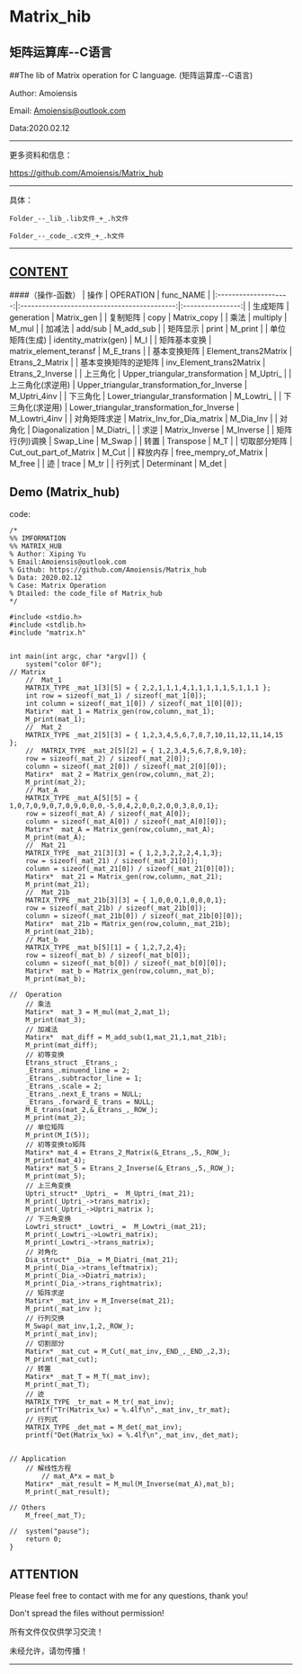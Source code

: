 Matrix_hib
=======================================
矩阵运算库--C语言
---------------------------------------
##The lib of Matrix operation for C language. (矩阵运算库--C语言) 

Author: Amoiensis

Email: Amoiensis@outlook.com

Data:2020.02.12
***************************************************************
更多资料和信息：

https://github.com/Amoiensis/Matrix_hub
***************************************************************

具体：
	
	Folder_--_lib_.lib文件_+_.h文件

	Folder_--_code_.c文件_+_.h文件

***************************************************************

[CONTENT](https://github.com/Amoiensis/Matrix_hub)
---------------------------------------
####（操作-函数）
|         操作         |                  OPERATION                  |     func_NAME    |
|:--------------------:|:-------------------------------------------:|:----------------:|
|       生成矩阵       |                  generation                 |    Matrix_gen    |
|       复制矩阵       |                     copy                    |    Matrix_copy   |
|         乘法         |                   multiply                  |       M_mul      |
|        加减法        |                   add/sub                   |     M_add_sub    |
|       矩阵显示       |                    print                    |      M_print     |
|    单位矩阵(生成)    |             identity_matrix(gen)            |        M_I       |
|     矩阵基本变换     |            matrix_element_teransf           |     M_E_trans    |
|     基本变换矩阵     |             Element_trans2Matrix            |  Etrans_2_Matrix |
| 基本变换矩阵的逆矩阵 |           inv_Element_trans2Matrix          | Etrans_2_Inverse |
|       上三角化       |       Upper_triangular_transformation       |     M_Uptri_     |
|   上三角化(求逆用)   | Upper_triangular_transformation_for_Inverse |   M_Uptri_4inv   |
|       下三角化       |       Lower_triangular_transformation       |     M_Lowtri_    |
|   下三角化(求逆用)   | Lower_triangular_transformation_for_Inverse |   M_Lowtri_4inv  |
|     对角矩阵求逆     |          Matrix_Inv_for_Dia_matrix          |     M_Dia_Inv    |
|        对角化        |               Diagonalization               |     M_Diatri_    |
|         求逆         |                Matrix_Inverse               |     M_Inverse    |
|    矩阵行(列)调换    |                  Swap_Line                  |      M_Swap      |
|         转置         |                  Transpose                  |        M_T       |
|     切取部分矩阵     |            Cut_out_part_of_Matrix           |       M_Cut      |
|       释放内存       |            free_mempry_of_Matrix            |      M_free      |
|          迹          |                    trace                    |       M_tr       |
|        行列式        |                 Determinant                 |       M_det      |

Demo (Matrix_hub)
---------------------------------------
code:
```
/*
%% IMFORMATION
%% MATRIX_HUB
% Author: Xiping Yu
% Email:Amoiensis@outlook.com
% Github: https://github.com/Amoiensis/Matrix_hub
% Data: 2020.02.12 
% Case: Matrix Operation 
% Dtailed: the code_file of Matrix_hub
*/ 

#include <stdio.h>
#include <stdlib.h>
#include "matrix.h"


int main(int argc, char *argv[]) {
	system("color 0F");
// Matrix
	//	Mat_1
	MATRIX_TYPE _mat_1[3][5] = { 2,2,1,1,1,4,1,1,1,1,1,5,1,1,1 };
	int row = sizeof(_mat_1) / sizeof(_mat_1[0]);
	int column = sizeof(_mat_1[0]) / sizeof(_mat_1[0][0]);
	Matirx*  mat_1 = Matrix_gen(row,column,_mat_1);
	M_print(mat_1);
	//	Mat_2	
	MATRIX_TYPE _mat_2[5][3] = { 1,2,3,4,5,6,7,8,7,10,11,12,11,14,15 };	
	//	MATRIX_TYPE _mat_2[5][2] = { 1,2,3,4,5,6,7,8,9,10};	
	row = sizeof(_mat_2) / sizeof(_mat_2[0]);
	column = sizeof(_mat_2[0]) / sizeof(_mat_2[0][0]);
	Matirx*  mat_2 = Matrix_gen(row,column,_mat_2);
	M_print(mat_2);
	// Mat_A
	MATRIX_TYPE _mat_A[5][5] = { 1,0,7,0,9,0,7,0,9,0,0,0,-5,0,4,2,0,0,2,0,0,3,8,0,1};
	row = sizeof(_mat_A) / sizeof(_mat_A[0]);
	column = sizeof(_mat_A[0]) / sizeof(_mat_A[0][0]);
	Matirx*  mat_A = Matrix_gen(row,column,_mat_A);
	M_print(mat_A);
	//	Mat_21
	MATRIX_TYPE _mat_21[3][3] = { 1,2,3,2,2,2,4,1,3};
	row = sizeof(_mat_21) / sizeof(_mat_21[0]);
	column = sizeof(_mat_21[0]) / sizeof(_mat_21[0][0]);
	Matirx*  mat_21 = Matrix_gen(row,column,_mat_21);
	M_print(mat_21);
	//	Mat_21b
	MATRIX_TYPE _mat_21b[3][3] = { 1,0,0,0,1,0,0,0,1};
	row = sizeof(_mat_21b) / sizeof(_mat_21b[0]);
	column = sizeof(_mat_21b[0]) / sizeof(_mat_21b[0][0]);
	Matirx*  mat_21b = Matrix_gen(row,column,_mat_21b);
	M_print(mat_21b);
	// Mat_b
	MATRIX_TYPE _mat_b[5][1] = { 1,2,7,2,4};
	row = sizeof(_mat_b) / sizeof(_mat_b[0]);
	column = sizeof(_mat_b[0]) / sizeof(_mat_b[0][0]);
	Matirx*  mat_b = Matrix_gen(row,column,_mat_b);
	M_print(mat_b);
	
//	Operation
	// 乘法 
	Matirx*  mat_3 = M_mul(mat_2,mat_1);
	M_print(mat_3);	
	// 加减法
	Matirx*  mat_diff = M_add_sub(1,mat_21,1,mat_21b);
	M_print(mat_diff);	
	// 初等变换 
	Etrans_struct _Etrans_;
	_Etrans_.minuend_line = 2;
	_Etrans_.subtractor_line = 1;
	_Etrans_.scale = 2;
	_Etrans_.next_E_trans = NULL;
	_Etrans_.forward_E_trans = NULL;
	M_E_trans(mat_2,&_Etrans_,_ROW_);
	M_print(mat_2);
	// 单位矩阵 
	M_print(M_I(5));
	// 初等变换to矩阵 
	Matirx* mat_4 = Etrans_2_Matrix(&_Etrans_,5,_ROW_);
	M_print(mat_4);
	Matirx* mat_5 = Etrans_2_Inverse(&_Etrans_,5,_ROW_);
	M_print(mat_5);
	// 上三角变换
	Uptri_struct* _Uptri_ =  M_Uptri_(mat_21);
	M_print(_Uptri_->trans_matrix);
	M_print(_Uptri_->Uptri_matrix );
	// 下三角变换
	Lowtri_struct* _Lowtri_ =  M_Lowtri_(mat_21);
	M_print(_Lowtri_->Lowtri_matrix);
	M_print(_Lowtri_->trans_matrix);
	// 对角化
	Dia_struct* _Dia_ = M_Diatri_(mat_21);
	M_print(_Dia_->trans_leftmatrix);
	M_print(_Dia_->Diatri_matrix);
	M_print(_Dia_->trans_rightmatrix);
	// 矩阵求逆 
	Matirx* _mat_inv = M_Inverse(mat_21);
	M_print(_mat_inv );
	// 行列交换
	M_Swap(_mat_inv,1,2,_ROW_);
	M_print(_mat_inv); 
	// 切割部分
	Matirx* _mat_cut = M_Cut(_mat_inv,_END_,_END_,2,3);
	M_print(_mat_cut);
	// 转置
	Matirx* _mat_T = M_T(_mat_inv);
	M_print(_mat_T);
	// 迹
	MATRIX_TYPE _tr_mat = M_tr(_mat_inv);
	printf("Tr(Matrix_%x) = %.4lf\n",_mat_inv,_tr_mat);
	// 行列式
	MATRIX_TYPE _det_mat = M_det(_mat_inv);
	printf("Det(Matrix_%x) = %.4lf\n",_mat_inv,_det_mat);
	
	
// Application
	// 解线性方程
		// mat_A*x = mat_b
	Matirx* _mat_result = M_mul(M_Inverse(mat_A),mat_b);
	M_print(_mat_result);
	
// Others
	M_free(_mat_T);
	
//	system("pause"); 
	return 0;
}
```

ATTENTION
---------------------------------------
Please feel free to contact with me for any questions, thank you!

Don't spread the files without permission!

所有文件仅仅供学习交流！

未经允许，请勿传播！
***************************************